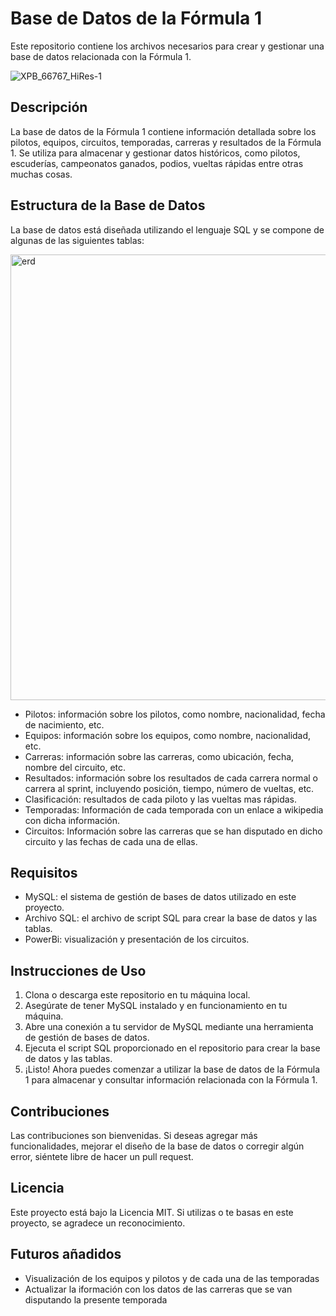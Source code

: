 # Base de Datos de la Fórmula 1

Este repositorio contiene los archivos necesarios para crear y gestionar una base de datos relacionada con la Fórmula 1.

![XPB_66767_HiRes-1](https://github.com/chiinwy/f1_database/assets/137778612/7626d85b-b0ed-4f6f-9605-a1bac062ae84)

## Descripción

La base de datos de la Fórmula 1 contiene información detallada sobre los pilotos, equipos, circuitos, temporadas, carreras y resultados de la Fórmula 1. Se utiliza para almacenar y gestionar datos históricos, como pilotos, escuderías, campeonatos ganados, podios, vueltas rápidas entre otras muchas cosas.

## Estructura de la Base de Datos

La base de datos está diseñada utilizando el lenguaje SQL y se compone de algunas de las siguientes tablas:

<img width="713" alt="erd" src="https://github.com/chiinwy/f1_database/assets/137778612/22d064e7-4294-4560-8543-410ce3d05792">

- Pilotos: información sobre los pilotos, como nombre, nacionalidad, fecha de nacimiento, etc.
- Equipos: información sobre los equipos, como nombre, nacionalidad, etc.
- Carreras: información sobre las carreras, como ubicación, fecha, nombre del circuito, etc.
- Resultados: información sobre los resultados de cada carrera normal o carrera al sprint, incluyendo posición, tiempo, número de vueltas, etc.
- Clasificación: resultados de cada piloto y las vueltas mas rápidas.
- Temporadas: Información de cada temporada con un enlace a wikipedia con dicha información.
- Circuitos: Información sobre las carreras que se han disputado en dicho circuito y las fechas de cada una de ellas.

## Requisitos

- MySQL: el sistema de gestión de bases de datos utilizado en este proyecto.
- Archivo SQL: el archivo de script SQL para crear la base de datos y las tablas.
- PowerBi: visualización y presentación de los circuitos.

## Instrucciones de Uso

1. Clona o descarga este repositorio en tu máquina local.
2. Asegúrate de tener MySQL instalado y en funcionamiento en tu máquina.
3. Abre una conexión a tu servidor de MySQL mediante una herramienta de gestión de bases de datos.
4. Ejecuta el script SQL proporcionado en el repositorio para crear la base de datos y las tablas.
5. ¡Listo! Ahora puedes comenzar a utilizar la base de datos de la Fórmula 1 para almacenar y consultar información relacionada con la Fórmula 1.

## Contribuciones

Las contribuciones son bienvenidas. Si deseas agregar más funcionalidades, mejorar el diseño de la base de datos o corregir algún error, siéntete libre de hacer un pull request.

## Licencia

Este proyecto está bajo la Licencia MIT. Si utilizas o te basas en este proyecto, se agradece un reconocimiento.

## Futuros añadidos

- Visualización de los equipos y pilotos y de cada una de las temporadas
- Actualizar la iformación con los datos de las carreras que se van disputando la presente temporada
